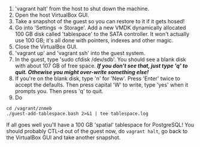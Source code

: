 1. 'vagrant halt' from the host to shut down the machine.
2. Open the host VirtualBox GUI.
3. Take a snapshot of the guest so you can restore to it if it gets hosed!
4. Go into 'Settings -> Storage'. Add a new VMDK dynamically allocated 100 GB disk called 'tablespace' to the SATA controller. It won't actually use 100 GB; it's all done with pointers, indexes and other magic.
5. Close the VirtualBox GUI.
6. 'vagrant up' and 'vagrant ssh' into the guest system.
7. In the guest, type 'sudo cfdisk /dev/sdb'. You should see a blank disk with about 107 GB of free space. ***If you don't see that, just type 'q' to quit. Othewise you might over-write something else!***
8. If you're on the blank disk, type 'n' for 'New'. Press 'Enter' twice to accept the defaults. Then press capital 'W' to write, type 'yes' when it prompts you. Then press 'q' to quit.
9. Do

```
cd /vagrant/znmeb
./guest-add-tablespace.bash 2>&1 | tee tablespace.log
```

If all goes well you'll have a 100 GB 'spatial' tablespace for PostgreSQL! You should probably CTL-d out of the guest now, do `vagrant halt`, go back to the VirtualBox GUI and take another snapshot.
